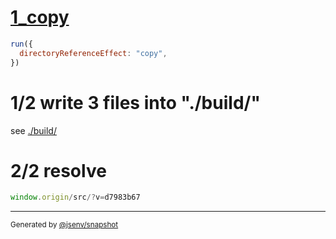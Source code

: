 # [1_copy](../../new_url_directory.test.mjs#L29)

```js
run({
  directoryReferenceEffect: "copy",
})
```

# 1/2 write 3 files into "./build/"

see [./build/](./build/)

# 2/2 resolve

```js
window.origin/src/?v=d7983b67
```
---

<sub>
  Generated by <a href="https://github.com/jsenv/core/tree/main/packages/independent/snapshot">@jsenv/snapshot</a>
</sub>